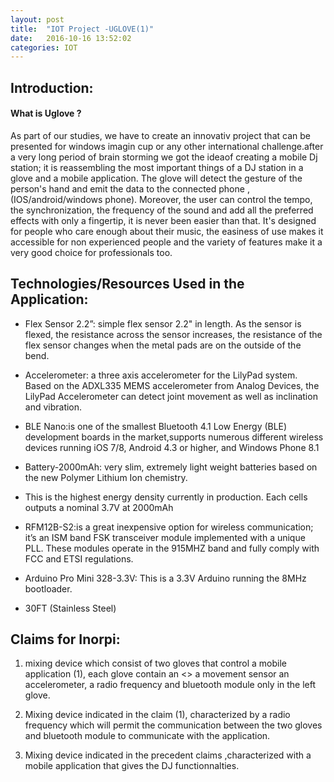 ```yaml
---
layout: post
title:  "IOT Project -UGLOVE(1)"
date:   2016-10-16 13:52:02
categories: IOT
---
```

## **Introduction:**   
#### What is Uglove ?

As part of our studies, we have to create an innovativ project that can be presented for windows imagin cup
or any other international challenge.after a very long period of brain storming we got the ideaof creating 
a mobile Dj station; it is reassembling the most important things of a DJ station in a glove and a mobile application. The glove will detect the gesture of the person's hand and emit the data to the connected phone ,(IOS/android/windows phone). Moreover, the user can control the tempo, the synchronization, the frequency of the sound and add all the preferred effects with only a fingertip, it is never been easier than that. It's designed for people who care enough about their music, the easiness of use makes it accessible for non experienced people and the variety of features make it a very good choice for professionals too. 

## **Technologies/Resources Used in the Application:**

* Flex Sensor 2.2”: simple flex sensor 2.2" in length. As the sensor is flexed, the resistance across the sensor increases, the resistance of the flex sensor changes when the metal pads are on the outside of the bend.

* Accelerometer: a three axis accelerometer for the LilyPad system. Based on the ADXL335 MEMS accelerometer from Analog Devices, the LilyPad Accelerometer can detect joint movement as well as inclination and vibration.

* BLE Nano:is one of the smallest Bluetooth 4.1 Low Energy (BLE) development boards in the market,supports numerous different wireless devices running iOS 7/8, Android 4.3 or higher, and Windows Phone 8.1 

* Battery-2000mAh: very slim, extremely light weight batteries based on the new Polymer Lithium Ion chemistry.

* This is the highest energy density currently in production. Each cells outputs a nominal 3.7V at 2000mAh

* RFM12B-S2:is a great inexpensive option for wireless communication; it’s an ISM band FSK transceiver module implemented with a unique PLL. These modules operate in the 915MHZ band and fully comply with FCC and ETSI regulations.

* Arduino Pro Mini 328-3.3V: This is a 3.3V Arduino running the 8MHz bootloader.

* 30FT (Stainless Steel) 

## **Claims for Inorpi:**
1. mixing device which consist of two gloves that control a mobile application (1), each glove contain 
an <<arduino mini pro>> a movement sensor an accelerometer, a radio frequency and bluetooth module only in the left glove.

2. Mixing device indicated in the claim (1), characterized by a radio frequency which will permit the communication
between the two gloves and bluetooth module to communicate with the application.

3. Mixing device indicated in the precedent claims ,characterized with a mobile application that gives the DJ functionnalties.

